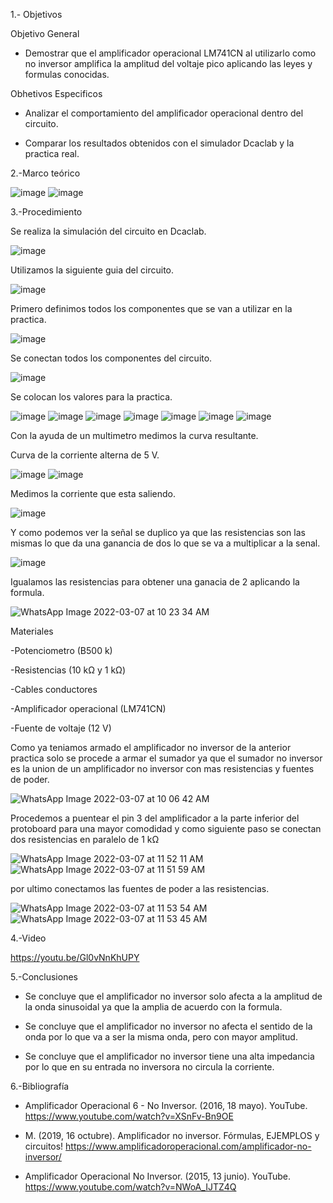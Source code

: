 1.- Objetivos


Objetivo General

- Demostrar que el amplificador operacional LM741CN al utilizarlo como no inversor amplifica la amplitud del voltaje pico aplicando las leyes y formulas conocidas.


Obhetivos Especificos

- Analizar el comportamiento del amplificador operacional dentro del circuito.


- Comparar los resultados obtenidos con el simulador Dcaclab y la practica real.


2.-Marco teórico


![image](https://user-images.githubusercontent.com/93899720/157086977-7ef5ed9a-2f34-4f9a-aee6-74bd6e4d6419.png)
![image](https://user-images.githubusercontent.com/93899720/157087033-b0757f13-8002-4e68-b8fb-90acf3275a9c.png)



3.-Procedimiento


Se realiza la simulación del circuito en Dcaclab.


![image](https://user-images.githubusercontent.com/93899720/157040433-db60881e-323a-4dd0-a887-74e445b58749.png)


Utilizamos la siguiente guia del circuito.


![image](https://user-images.githubusercontent.com/93899720/157040628-0dcfea3a-8c9c-4337-8f7b-52b87e1a52ba.png)


Primero definimos todos los componentes que se van a utilizar en la practica.


![image](https://user-images.githubusercontent.com/93899720/157043575-6598f67b-2a3e-4baf-b354-480832e4bf48.png)


Se conectan todos los componentes del circuito.


![image](https://user-images.githubusercontent.com/93899720/157043637-8b2cbebc-3622-4230-ac41-3a963af1b9fa.png)


Se colocan los valores para la practica.


![image](https://user-images.githubusercontent.com/93899720/157043792-f77254f8-aa9f-4db1-98de-f44910bc3fbc.png)
![image](https://user-images.githubusercontent.com/93899720/157043864-19df8db3-99da-4136-9d74-143f7dce1034.png)
![image](https://user-images.githubusercontent.com/93899720/157043947-b00bf8fb-c74a-4689-9179-d8ccd0ca93c8.png)
![image](https://user-images.githubusercontent.com/93899720/157044016-b0561640-8cc6-4e8a-a4eb-5e627d4bf846.png)
![image](https://user-images.githubusercontent.com/93899720/157044076-7eb29c0f-9bd3-40e6-be66-268e284f8dac.png)
![image](https://user-images.githubusercontent.com/93899720/157044179-2b60c6e6-c020-4269-b234-404c9b612d02.png)
![image](https://user-images.githubusercontent.com/93899720/157044255-0c1be78d-4233-43b8-93d4-5b8269928866.png)


Con la ayuda de un multimetro medimos la curva resultante.


Curva de la corriente alterna de 5 V.


![image](https://user-images.githubusercontent.com/93899720/157048883-858401ff-7f48-40ce-a989-4dc1f121594e.png)
![image](https://user-images.githubusercontent.com/93899720/157049232-3ad04285-5e28-4bed-a2f8-dc748ecccc2b.png)


Medimos la corriente que esta saliendo.


![image](https://user-images.githubusercontent.com/93899720/157049383-9b69a19f-941b-4085-ae55-977548b30011.png)



Y como podemos ver la señal se duplico ya que las resistencias son las mismas lo que da una ganancia de dos lo que se va a multiplicar a la senal.


![image](https://user-images.githubusercontent.com/93899720/157049668-af37802d-80c1-433a-8df7-9c84daf17884.png)


Igualamos las resistencias para obtener una ganacia de 2 aplicando la formula.


![WhatsApp Image 2022-03-07 at 10 23 34 AM](https://user-images.githubusercontent.com/93899720/157063639-2a67de03-dc2c-4784-b278-8c794419940d.jpeg)



Materiales 

-Potenciometro (B500 k)

-Resistencias (10 kΩ y 1 kΩ)

-Cables conductores

-Amplificador operacional (LM741CN)

-Fuente de voltaje (12 V)


Como ya teniamos armado el amplificador no inversor de la anterior practica solo se procede a armar el sumador ya que el sumador no inversor es la union de un amplificador no inversor con mas resistencias y fuentes de poder.


![WhatsApp Image 2022-03-07 at 10 06 42 AM](https://user-images.githubusercontent.com/93899720/157060532-ee05ebd4-9a21-4685-9d21-96748fd844ce.jpeg)


Procedemos a puentear el pin 3 del amplificador a la parte inferior del protoboard para una mayor comodidad y como siguiente paso se conectan dos resistencias en paralelo de 1 kΩ


![WhatsApp Image 2022-03-07 at 11 52 11 AM](https://user-images.githubusercontent.com/93899720/157082103-c93e41a9-989a-427d-8d82-1aa4382652c8.jpeg)
![WhatsApp Image 2022-03-07 at 11 51 59 AM](https://user-images.githubusercontent.com/93899720/157082131-c24734f9-1386-4943-b13d-816606b0cc92.jpeg)


por ultimo conectamos las fuentes de poder a las resistencias.


![WhatsApp Image 2022-03-07 at 11 53 54 AM](https://user-images.githubusercontent.com/93899720/157082794-d8d41094-1bff-41c2-910d-8e862e5d8dd7.jpeg)
![WhatsApp Image 2022-03-07 at 11 53 45 AM](https://user-images.githubusercontent.com/93899720/157082840-3f3d7685-f147-44ec-9cbc-86c448ac5979.jpeg)



4.-Video


https://youtu.be/Gl0vNnKhUPY


5.-Conclusiones


-	Se concluye que el amplificador no inversor solo afecta a la amplitud de la onda sinusoidal ya que la amplia de acuerdo con la formula.


-	Se concluye que el amplificador no inversor no afecta el sentido de la onda por lo que va a ser la misma onda, pero con mayor amplitud.


-	Se concluye que el amplificador no inversor tiene una alta impedancia por lo que en su entrada no inversora no circula la corriente.



6.-Bibliografía

-	Amplificador Operacional 6 - No Inversor. (2016, 18 mayo). YouTube. https://www.youtube.com/watch?v=XSnFv-Bn9OE


-	M. (2019, 16 octubre). Amplificador no inversor. Fórmulas, EJEMPLOS y circuitos! https://www.amplificadoroperacional.com/amplificador-no-inversor/


-	Amplificador Operacional No Inversor. (2015, 13 junio). YouTube. https://www.youtube.com/watch?v=NWoA_IJTZ4Q

